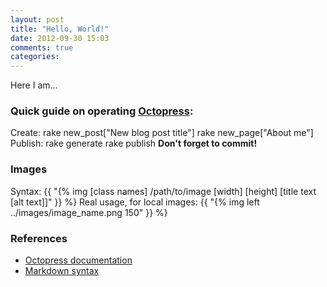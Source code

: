 ```yaml
---
layout: post
title: "Hello, World!"
date: 2012-09-30 15:03
comments: true
categories: 
---
```


Here I am...

### Quick guide on operating [Octopress](http://octopress.org):
Create:
	rake new_post["New blog post title"]
	rake new_page["About me"]
Publish:
	rake generate
	rake publish
**Don't forget to commit!**

### Images
Syntax:
	{{ "{% img [class names] /path/to/image [width] [height] [title text [alt text]]" }} %}
Real usage, for local images:
	{{ "{% img left ../images/image_name.png 150" }} %}

### References
- [Octopress documentation](http://octopress.org/docs/)
- [Markdown syntax](http://daringfireball.net/projects/markdown/syntax)